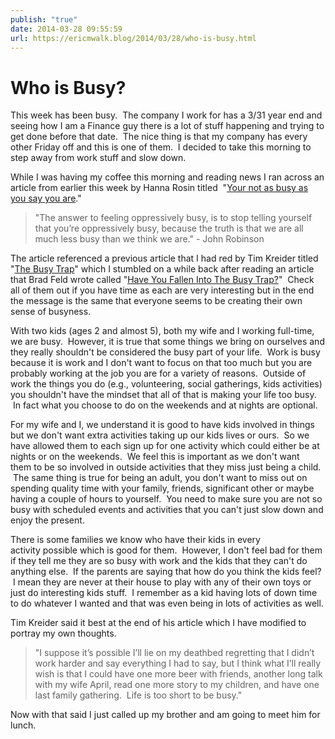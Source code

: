 ```yaml
---
publish: "true"
date: 2014-03-28 09:55:59
url: https://ericmwalk.blog/2014/03/28/who-is-busy.html
---
```


# Who is Busy?

This week has been busy.  The company I work for has a 3/31 year end and seeing how I am a Finance guy there is a lot of stuff happening and trying to get done before that date.  The nice thing is that my company has every other Friday off and this is one of them.  I decided to take this morning to step away from work stuff and slow down.

While I was having my coffee this morning and reading news I ran across an article from earlier this week by Hanna Rosin titled  "<a href="http://www.slate.com/articles/double_x/doublex/2014/03/brigid_schulte_s_overwhelmed_and_our_epidemic_of_busyness.html">Your not as busy as you say you are</a>."

>"The answer to feeling oppressively busy, is to stop telling yourself that you’re oppressively busy, because the truth is that we are all much less busy than we think we are." - John Robinson

The article referenced a previous article that I had red by Tim Kreider titled "<a href="http://opinionator.blogs.nytimes.com/2012/06/30/the-busy-trap/">The Busy Trap</a>" which I stumbled on a while back after reading an article that Brad Feld wrote called "<a href="http://www.feld.com/wp/archives/2012/07/have-you-fallen-into-the-busy-trap.html">Have You Fallen Into The Busy Trap?</a>"  Check all of them out if you have time as each are very interesting but in the end the message is the same that everyone seems to be creating their own sense of busyness.

With two kids (ages 2 and almost 5), both my wife and I working full-time, we are busy.  However, it is true that some things we bring on ourselves and they really shouldn't be considered the busy part of your life.  Work is busy because it is work and I don't want to focus on that too much but you are probably working at the job you are for a variety of reasons.  Outside of work the things you do (e.g., volunteering, social gatherings, kids activities) you shouldn't have the mindset that all of that is making your life too busy.  In fact what you choose to do on the weekends and at nights are optional.

For my wife and I, we understand it is good to have kids involved in things but we don't want extra activities taking up our kids lives or ours.  So we have allowed them to each sign up for one activity which could either be at nights or on the weekends.  We feel this is important as we don't want them to be so involved in outside activities that they miss just being a child.  The same thing is true for being an adult, you don't want to miss out on spending quality time with your family, friends, significant other or maybe having a couple of hours to yourself.  You need to make sure you are not so busy with scheduled events and activities that you can't just slow down and enjoy the present.

There is some families we know who have their kids in every activity possible which is good for them.  However, I don't feel bad for them if they tell me they are so busy with work and the kids that they can't do anything else.  If the parents are saying that how do you think the kids feel?  I mean they are never at their house to play with any of their own toys or just do interesting kids stuff.  I remember as a kid having lots of down time to do whatever I wanted and that was even being in lots of activities as well.

Tim Kreider said it best at the end of his article which I have modified to portray my own thoughts.

>"I suppose it’s possible I’ll lie on my deathbed regretting that I didn’t work harder and say everything I had to say, but I think what I’ll really wish is that I could have one more beer with friends, another long talk with my wife April, read one more story to my children, and have one last family gathering.  Life is too short to be busy."

Now with that said I just called up my brother and am going to meet him for lunch.
